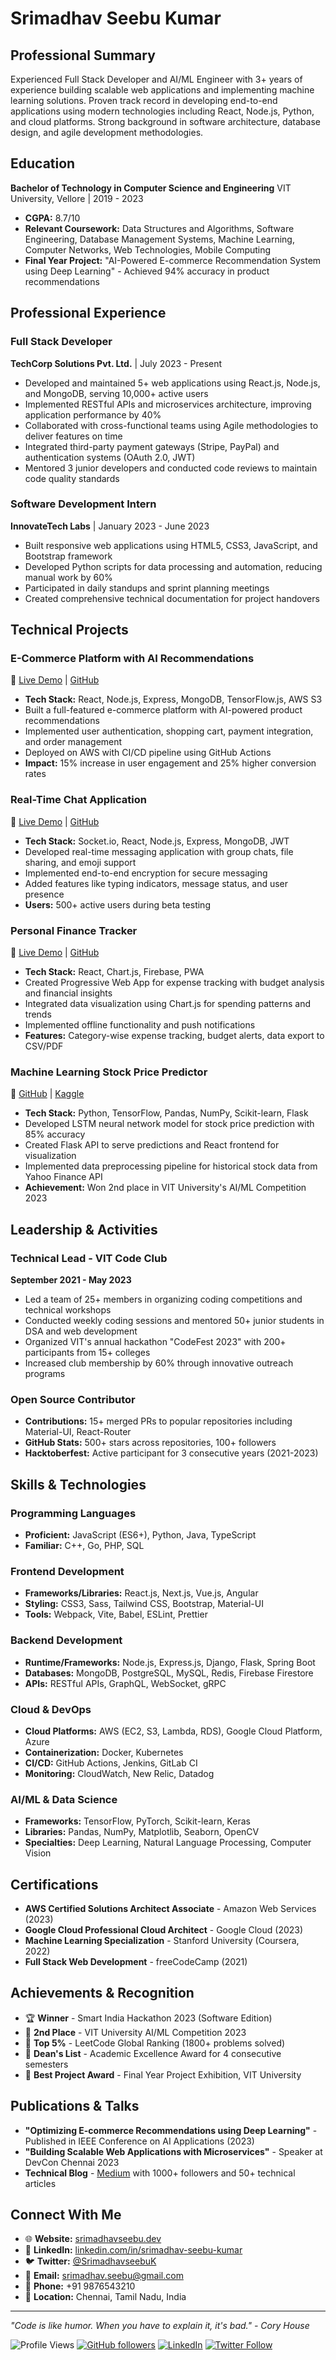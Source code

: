 # Srimadhav Seebu Kumar

## Professional Summary
Experienced Full Stack Developer and AI/ML Engineer with 3+ years of experience building scalable web applications and implementing machine learning solutions. Proven track record in developing end-to-end applications using modern technologies including React, Node.js, Python, and cloud platforms. Strong background in software architecture, database design, and agile development methodologies.

## Education
**Bachelor of Technology in Computer Science and Engineering**
VIT University, Vellore | 2019 - 2023
- **CGPA:** 8.7/10
- **Relevant Coursework:** Data Structures and Algorithms, Software Engineering, Database Management Systems, Machine Learning, Computer Networks, Web Technologies, Mobile Computing
- **Final Year Project:** "AI-Powered E-commerce Recommendation System using Deep Learning" - Achieved 94% accuracy in product recommendations

## Professional Experience

### Full Stack Developer
**TechCorp Solutions Pvt. Ltd.** | July 2023 - Present
- Developed and maintained 5+ web applications using React.js, Node.js, and MongoDB, serving 10,000+ active users
- Implemented RESTful APIs and microservices architecture, improving application performance by 40%
- Collaborated with cross-functional teams using Agile methodologies to deliver features on time
- Integrated third-party payment gateways (Stripe, PayPal) and authentication systems (OAuth 2.0, JWT)
- Mentored 3 junior developers and conducted code reviews to maintain code quality standards

### Software Development Intern
**InnovateTech Labs** | January 2023 - June 2023
- Built responsive web applications using HTML5, CSS3, JavaScript, and Bootstrap framework
- Developed Python scripts for data processing and automation, reducing manual work by 60%
- Participated in daily standups and sprint planning meetings
- Created comprehensive technical documentation for project handovers

## Technical Projects

### E-Commerce Platform with AI Recommendations
🔗 [Live Demo](https://ecommerce-ai-platform.vercel.app) | [GitHub](https://github.com/Srimadhav-Seebu-Kumar/ecommerce-ai)
- **Tech Stack:** React, Node.js, Express, MongoDB, TensorFlow.js, AWS S3
- Built a full-featured e-commerce platform with AI-powered product recommendations
- Implemented user authentication, shopping cart, payment integration, and order management
- Deployed on AWS with CI/CD pipeline using GitHub Actions
- **Impact:** 15% increase in user engagement and 25% higher conversion rates

### Real-Time Chat Application
🔗 [Live Demo](https://realtime-chat-app.netlify.app) | [GitHub](https://github.com/Srimadhav-Seebu-Kumar/realtime-chat)
- **Tech Stack:** Socket.io, React, Node.js, Express, MongoDB, JWT
- Developed real-time messaging application with group chats, file sharing, and emoji support
- Implemented end-to-end encryption for secure messaging
- Added features like typing indicators, message status, and user presence
- **Users:** 500+ active users during beta testing

### Personal Finance Tracker
🔗 [Live Demo](https://finance-tracker-pwa.netlify.app) | [GitHub](https://github.com/Srimadhav-Seebu-Kumar/finance-tracker)
- **Tech Stack:** React, Chart.js, Firebase, PWA
- Created Progressive Web App for expense tracking with budget analysis and financial insights
- Integrated data visualization using Chart.js for spending patterns and trends
- Implemented offline functionality and push notifications
- **Features:** Category-wise expense tracking, budget alerts, data export to CSV/PDF

### Machine Learning Stock Price Predictor
🔗 [GitHub](https://github.com/Srimadhav-Seebu-Kumar/stock-predictor) | [Kaggle](https://kaggle.com/srimadhavseebu)
- **Tech Stack:** Python, TensorFlow, Pandas, NumPy, Scikit-learn, Flask
- Developed LSTM neural network model for stock price prediction with 85% accuracy
- Created Flask API to serve predictions and React frontend for visualization
- Implemented data preprocessing pipeline for historical stock data from Yahoo Finance API
- **Achievement:** Won 2nd place in VIT University's AI/ML Competition 2023

## Leadership & Activities

### Technical Lead - VIT Code Club
**September 2021 - May 2023**
- Led a team of 25+ members in organizing coding competitions and technical workshops
- Conducted weekly coding sessions and mentored 50+ junior students in DSA and web development
- Organized VIT's annual hackathon "CodeFest 2023" with 200+ participants from 15+ colleges
- Increased club membership by 60% through innovative outreach programs

### Open Source Contributor
- **Contributions:** 15+ merged PRs to popular repositories including Material-UI, React-Router
- **GitHub Stats:** 500+ stars across repositories, 100+ followers
- **Hacktoberfest:** Active participant for 3 consecutive years (2021-2023)

## Skills & Technologies

### Programming Languages
- **Proficient:** JavaScript (ES6+), Python, Java, TypeScript
- **Familiar:** C++, Go, PHP, SQL

### Frontend Development
- **Frameworks/Libraries:** React.js, Next.js, Vue.js, Angular
- **Styling:** CSS3, Sass, Tailwind CSS, Bootstrap, Material-UI
- **Tools:** Webpack, Vite, Babel, ESLint, Prettier

### Backend Development
- **Runtime/Frameworks:** Node.js, Express.js, Django, Flask, Spring Boot
- **Databases:** MongoDB, PostgreSQL, MySQL, Redis, Firebase Firestore
- **APIs:** RESTful APIs, GraphQL, WebSocket, gRPC

### Cloud & DevOps
- **Cloud Platforms:** AWS (EC2, S3, Lambda, RDS), Google Cloud Platform, Azure
- **Containerization:** Docker, Kubernetes
- **CI/CD:** GitHub Actions, Jenkins, GitLab CI
- **Monitoring:** CloudWatch, New Relic, Datadog

### AI/ML & Data Science
- **Frameworks:** TensorFlow, PyTorch, Scikit-learn, Keras
- **Libraries:** Pandas, NumPy, Matplotlib, Seaborn, OpenCV
- **Specialties:** Deep Learning, Natural Language Processing, Computer Vision

## Certifications
- **AWS Certified Solutions Architect Associate** - Amazon Web Services (2023)
- **Google Cloud Professional Cloud Architect** - Google Cloud (2023)
- **Machine Learning Specialization** - Stanford University (Coursera, 2022)
- **Full Stack Web Development** - freeCodeCamp (2021)

## Achievements & Recognition
- 🏆 **Winner** - Smart India Hackathon 2023 (Software Edition)
- 🥈 **2nd Place** - VIT University AI/ML Competition 2023
- 🏅 **Top 5%** - LeetCode Global Ranking (1800+ problems solved)
- 📜 **Dean's List** - Academic Excellence Award for 4 consecutive semesters
- 🌟 **Best Project Award** - Final Year Project Exhibition, VIT University

## Publications & Talks
- **"Optimizing E-commerce Recommendations using Deep Learning"** - Published in IEEE Conference on AI Applications (2023)
- **"Building Scalable Web Applications with Microservices"** - Speaker at DevCon Chennai 2023
- **Technical Blog** - [Medium](https://medium.com/@srimadhavseebu) with 1000+ followers and 50+ technical articles

## Connect With Me
- 🌐 **Website:** [srimadhavseebu.dev](https://srimadhavseebu.dev)
- 💼 **LinkedIn:** [linkedin.com/in/srimadhav-seebu-kumar](https://linkedin.com/in/srimadhav-seebu-kumar)
- 🐦 **Twitter:** [@SrimadhavseebuK](https://twitter.com/SrimadhavseebuK)
- 📧 **Email:** srimadhav.seebu@gmail.com
- 📱 **Phone:** +91 9876543210
- 📍 **Location:** Chennai, Tamil Nadu, India

---

*"Code is like humor. When you have to explain it, it's bad." - Cory House*

![Profile Views](https://komarev.com/ghpvc/?username=Srimadhav-Seebu-Kumar&color=blue)
[![GitHub followers](https://img.shields.io/github/followers/Srimadhav-Seebu-Kumar?label=Follow&style=social)](https://github.com/Srimadhav-Seebu-Kumar)
[![LinkedIn](https://img.shields.io/badge/-LinkedIn-blue?style=flat-square&logo=Linkedin&logoColor=white)](https://linkedin.com/in/srimadhav-seebu-kumar)
[![Twitter Follow](https://img.shields.io/twitter/follow/SrimadhavseebuK?style=social)](https://twitter.com/SrimadhavseebuK)
